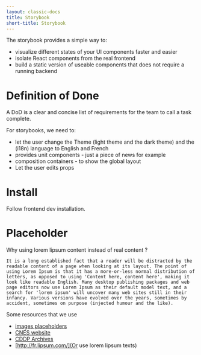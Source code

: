 ```yaml
---
layout: classic-docs
title: Storybook
short-title: Storybook
---
```


The storybook provides a simple way to:

- visualize different states of your UI components faster and easier
- isolate React components from the real frontend
- build a static version of useable components that does not require a running backend

# Definition of Done

A DoD is a clear and concise list of requirements for the team to call a task complete.

For storybooks, we need to:

- let the user change the Theme (light theme and the dark theme) and the (i18n) language to English and French
- provides unit components - just a piece of news for example
- composition containers - to show the global layout
- Let the user edits props

# Install

Follow frontend dev installation.

# Placeholder

Why using lorem lipsum content instead of real content ?

```
It is a long established fact that a reader will be distracted by the readable content of a page when looking at its layout. The point of using Lorem Ipsum is that it has a more-or-less normal distribution of letters, as opposed to using 'Content here, content here', making it look like readable English. Many desktop publishing packages and web page editors now use Lorem Ipsum as their default model text, and a search for 'lorem ipsum' will uncover many web sites still in their infancy. Various versions have evolved over the years, sometimes by accident, sometimes on purpose (injected humour and the like).
```

Some resources that we use

- [images placeholders](http://lorempicsum.com/)
- [CNES website](https://cnes.fr/fr)
- [CDDP Archives](https://cdpp-archive.cnes.fr/)
- [http://fr.lipsum.com/](Or use lorem lipsum texts)

